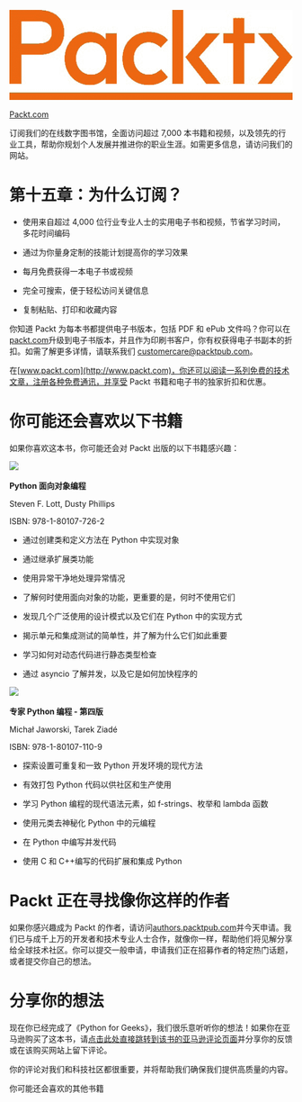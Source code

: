 ![](img/Image86663.jpg)

[Packt.com](http://Packt.com)

订阅我们的在线数字图书馆，全面访问超过 7,000 本书籍和视频，以及领先的行业工具，帮助你规划个人发展并推进你的职业生涯。如需更多信息，请访问我们的网站。

# 第十五章：为什么订阅？

+   使用来自超过 4,000 位行业专业人士的实用电子书和视频，节省学习时间，多花时间编码

+   通过为你量身定制的技能计划提高你的学习效果

+   每月免费获得一本电子书或视频

+   完全可搜索，便于轻松访问关键信息

+   复制粘贴、打印和收藏内容

你知道 Packt 为每本书都提供电子书版本，包括 PDF 和 ePub 文件吗？你可以在[packt.com](http://packt.com)升级到电子书版本，并且作为印刷书客户，你有权获得电子书副本的折扣。如需了解更多详情，请联系我们 customercare@packtpub.com。

在[www.packt.com](http://www.packt.com)，你还可以阅读一系列免费的技术文章，注册各种免费通讯，并享受 Packt 书籍和电子书的独家折扣和优惠。

# 你可能还会喜欢以下书籍

如果你喜欢这本书，你可能还会对 Packt 出版的以下书籍感兴趣：

![](https://www.packtpub.com/product/python-object-oriented-programming-fourth-edition/9781801077262)

**Python 面向对象编程**

Steven F. Lott, Dusty Phillips

ISBN: 978-1-80107-726-2

+   通过创建类和定义方法在 Python 中实现对象

+   通过继承扩展类功能

+   使用异常干净地处理异常情况

+   了解何时使用面向对象的功能，更重要的是，何时不使用它们

+   发现几个广泛使用的设计模式以及它们在 Python 中的实现方式

+   揭示单元和集成测试的简单性，并了解为什么它们如此重要

+   学习如何对动态代码进行静态类型检查

+   通过 asyncio 了解并发，以及它是如何加快程序的

![](https://www.packtpub.com/product/expert-python-programming-fourth-edition/9781801071109)

**专家 Python 编程 - 第四版**

Michał Jaworski, Tarek Ziadé

ISBN: 978-1-80107-110-9

+   探索设置可重复和一致 Python 开发环境的现代方法

+   有效打包 Python 代码以供社区和生产使用

+   学习 Python 编程的现代语法元素，如 f-strings、枚举和 lambda 函数

+   使用元类去神秘化 Python 中的元编程

+   在 Python 中编写并发代码

+   使用 C 和 C++编写的代码扩展和集成 Python

# Packt 正在寻找像你这样的作者

如果你感兴趣成为 Packt 的作者，请访问[authors.packtpub.com](http://authors.packtpub.com)并今天申请。我们已与成千上万的开发者和技术专业人士合作，就像你一样，帮助他们将见解分享给全球技术社区。你可以提交一般申请，申请我们正在招募作者的特定热门话题，或者提交你自己的想法。

# 分享你的想法

现在你已经完成了《Python for Geeks》，我们很乐意听听你的想法！如果你在亚马逊购买了这本书，请[点击此处直接跳转到该书的亚马逊评论页面](https://packt.link/r/1-801-07011-3)并分享你的反馈或在该购买网站上留下评论。

你的评论对我们和科技社区都很重要，并将帮助我们确保我们提供高质量的内容。

你可能还会喜欢的其他书籍
